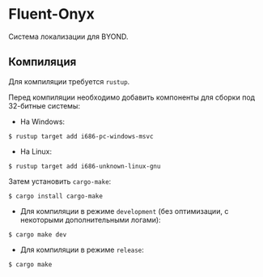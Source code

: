 # Fluent-Onyx

Система локализации для BYOND.

## Компиляция

Для компиляции требуется `rustup`.

Перед компиляции необходимо добавить компоненты для сборки под 32-битные системы:

- На Windows:

```shell
$ rustup target add i686-pc-windows-msvc
```

- На Linux:

```shell
$ rustup target add i686-unknown-linux-gnu
```

Затем установить `cargo-make`:

```shell
$ cargo install cargo-make
```

- Для компиляции в режиме `development` (без оптимизации, с некоторыми дополнительными логами):

```shell
$ cargo make dev
```

- Для компиляции в режиме `release`:

```shell
$ cargo make
```
